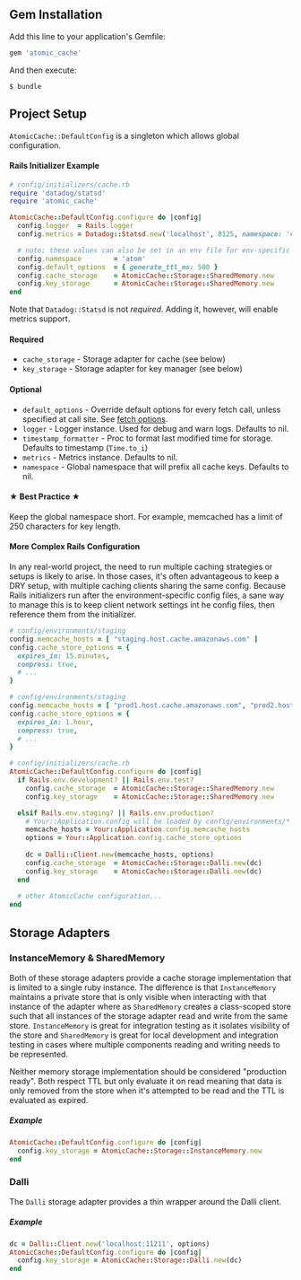 ## Gem Installation
Add this line to your application's Gemfile:

```ruby
gem 'atomic_cache'
```

And then execute:

    $ bundle

## Project Setup
`AtomicCache::DefaultConfig` is a singleton which allows global configuration.

#### Rails Initializer Example
```ruby
# config/initializers/cache.rb
require 'datadog/statsd'
require 'atomic_cache'

AtomicCache::DefaultConfig.configure do |config|
  config.logger  = Rails.logger
  config.metrics = Datadog::Statsd.new('localhost', 8125, namespace: 'cache.atomic')

  # note: these values can also be set in an env file for env-specific settings
  config.namespace        = 'atom'
  config.default_options  = { generate_ttl_ms: 500 }
  config.cache_storage    = AtomicCache::Storage::SharedMemory.new
  config.key_storage      = AtomicCache::Storage::SharedMemory.new
end
```

Note that `Datadog::Statsd` is not _required_.  Adding it, however, will enable metrics support.

#### Required
  * `cache_storage` - Storage adapter for cache (see below)
  * `key_storage` - Storage adapter for key manager (see below)

#### Optional
  * `default_options` - Override default options for every fetch call, unless specified at call site.  See [fetch options](/Ibotta/atomic_cache/blob/main/docs/USAGE.md#fetch).
  * `logger` - Logger instance.  Used for debug and warn logs. Defaults to nil.
  * `timestamp_formatter` - Proc to format last modified time for storage. Defaults to timestamp (`Time.to_i`)
  * `metrics` - Metrics instance. Defaults to nil.
  * `namespace` - Global namespace that will prefix all cache keys. Defaults to nil.

#### ★ Best Practice ★
Keep the global namespace short.  For example, memcached has a limit of 250 characters for key length.

#### More Complex Rails Configuration

In any real-world project, the need to run multiple caching strategies or setups is likely to arise. In those cases, it's often advantageous
to keep a DRY setup, with multiple caching clients sharing the same config. Because Rails initializers run after the environment-specific
config files, a sane way to manage this is to keep client network settings int he config files, then reference them from the initializer.

```ruby
# config/environments/staging
config.memcache_hosts = [ "staging.host.cache.amazonaws.com" ]
config.cache_store_options = {
  expires_in: 15.minutes,
  compress: true,
  # ...
}

# config/environments/staging
config.memcache_hosts = [ "prod1.host.cache.amazonaws.com", "prod2.host.cache.amazonaws.com" ]
config.cache_store_options = {
  expires_in: 1.hour,
  compress: true,
  # ...
}

# config/initializers/cache.rb
AtomicCache::DefaultConfig.configure do |config|
  if Rails.env.development? || Rails.env.test?
    config.cache_storage  = AtomicCache::Storage::SharedMemory.new
    config.key_storage    = AtomicCache::Storage::SharedMemory.new

  elsif Rails.env.staging? || Rails.env.production?
    # Your::Application.config will be loaded by config/environments/*
    memcache_hosts = Your::Application.config.memcache_hosts
    options = Your::Application.config.cache_store_options
    
    dc = Dalli::Client.new(memcache_hosts, options)
    config.cache_storage  = AtomicCache::Storage::Dalli.new(dc)
    config.key_storage    = AtomicCache::Storage::Dalli.new(dc)
  end
  
  # other AtomicCache configuration...
end
```

## Storage Adapters

### InstanceMemory & SharedMemory
Both of these storage adapters provide a cache storage implementation that is limited to a single ruby instance.  The difference is that `InstanceMemory` maintains a private store that is only visible when interacting with that instance of the adapter where as `SharedMemory` creates a class-scoped store such that all instances of the storage adapter read and write from the same store.  `InstanceMemory` is great for integration testing as it isolates visibility of the store and `SharedMemory` is great for local development and integration testing in cases where multiple components reading and writing needs to be represented.

Neither memory storage implementation should be considered "production ready".  Both respect TTL but only evaluate it on read meaning that data is only removed from the store when it's attempted to be read and the TTL is evaluated as expired.

##### Example
```ruby
AtomicCache::DefaultConfig.configure do |config|
  config.key_storage = AtomicCache::Storage::InstanceMemory.new
end
```

### Dalli
The `Dalli` storage adapter provides a thin wrapper around the Dalli client.

##### Example
```ruby
dc = Dalli::Client.new('localhost:11211', options)
AtomicCache::DefaultConfig.configure do |config|
  config.key_storage = AtomicCache::Storage::Dalli.new(dc)
end
```
